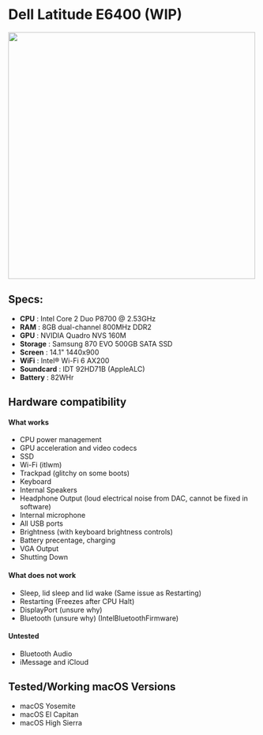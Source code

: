 # Dell Latitude E6400 (WIP)
<img src="https://i.imgur.com/pnwi67A.jpeg" width="500">

Specs:
---

- **CPU** : Intel Core 2 Duo P8700 @ 2.53GHz
- **RAM** : 8GB dual-channel 800MHz DDR2
- **GPU** : NVIDIA Quadro NVS 160M 
- **Storage** : Samsung 870 EVO 500GB SATA SSD
- **Screen** : 14.1" 1440x900
- **WiFi** : Intel® Wi-Fi 6 AX200
- **Soundcard** : IDT 92HD71B (AppleALC)
- **Battery** : 82WHr

## Hardware compatibility

#### What works
- CPU power management
- GPU acceleration and video codecs
- SSD
- Wi-Fi (itlwm)
- Trackpad (glitchy on some boots)
- Keyboard
- Internal Speakers
- Headphone Output (loud electrical noise from DAC, cannot be fixed in software)
- Internal microphone
- All USB ports
- Brightness (with keyboard brightness controls)
- Battery precentage, charging
- VGA Output
- Shutting Down

#### What does not work

- Sleep, lid sleep and lid wake (Same issue as Restarting)
- Restarting (Freezes after CPU Halt)
- DisplayPort (unsure why)
- Bluetooth (unsure why) (IntelBluetoothFirmware)

#### Untested
- Bluetooth Audio
- iMessage and iCloud

## Tested/Working macOS Versions
- macOS Yosemite
- macOS El Capitan
- macOS High Sierra

